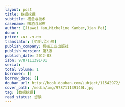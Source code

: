 ```yaml
---
layout: post
title: 数据挖掘
subtitle: 概念与技术
casename: 啤酒与尿布
author: [Jiawei Han,Micheline Kamber,Jian Pei]
donor: 
price: CNY 79.00
translator: [范明,孟小峰]
publish_company: 机械工业出版社
publish_version: 第3版
publish_date: 2012-08
isbn: 9787111391401
serial: 
total_volume: 1
borrower: []
borrow_date: []
douban_url: http://book.douban.com/subject/11542972/
cover_path: /media/img/9787111391401.jpg
tag: [数据挖掘]
read_status: 想读
---
```

